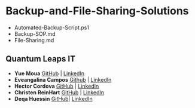 # Backup-and-File-Sharing-Solutions
- Automated-Backup-Script.ps1
- Backup-SOP.md
- File-Sharing.md

## **Quantum Leaps IT** <br/>

- **Yue Moua**
[GitHub](https://github.com/ymoua27) |
[LinkedIn](https://www.linkedin.com/in/yue-moua-9b51601b8/)
- **Eveangalina Campos**
[Github](https://github.com/Eveangalina) |
[LinkedIn](www.linkedin.com/in/eveangalina-s-campos-b42346176)
- **Hector Cordova**
[GitHub](https://github.com/Hector2024) |
[LinkedIn](https://www.linkedin.com/in/hector-a-cordova/)
- **Christen ReinHart**
[GitHub](https://github.com/christen-reinhart) |
[LinkedIn](https://www.linkedin.com/in/christen-reinhart/)
- **Deqa Huessin**
[GitHub](https://github.com/DeqaHussein)|
[LinkedIn](https://www.linkedin.com/in/deqa-hussein-408196144/)